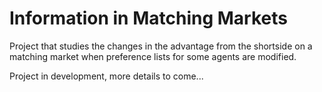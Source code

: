 # Information in Matching Markets

Project that studies the changes in the advantage from the shortside on a matching market when preference lists for some agents are modified.

Project in development, more details to come...
